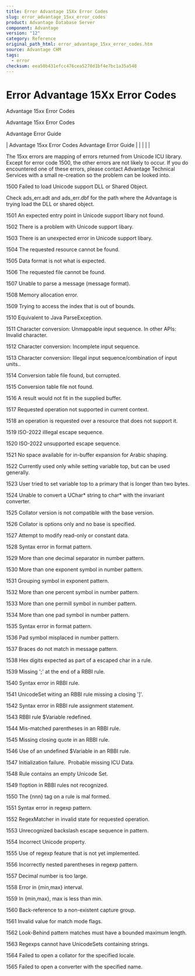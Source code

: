 ```yaml
---
title: Error Advantage 15Xx Error Codes
slug: error_advantage_15xx_error_codes
product: Advantage Database Server
component: Advantage
version: "12"
category: Reference
original_path_html: error_advantage_15xx_error_codes.htm
source: Advantage CHM
tags:
  - error
checksum: eea50b431efcc476cea5278d1bf4e7bc1a35a548
---
```


# Error Advantage 15Xx Error Codes

Advantage 15xx Error Codes

Advantage 15xx Error Codes

Advantage Error Guide

| Advantage 15xx Error Codes  Advantage Error Guide |  |  |  |  |

The 15xx errors are mapping of errors returned from Unicode ICU library. Except for error code 1500, the other errors are not likely to occur. If you do encountered one of these errors, please contact Advantage Technical Services with a small re-creation so the problem can be looked into.

1500 Failed to load Unicode support DLL or Shared Object.

Check ads\_err.adt and ads\_err.dbf for the path where the Advantage is trying load the DLL or shared object.

1501 An expected entry point in Unicode support libary not found.

1502 There is a problem with Unicode support libary.

1503 There is an unexpected error in Unicode support libary.

1504 The requested resource cannot be found.

1505 Data format is not what is expected.

1506 The requested file cannot be found.

1507 Unable to parse a message (message format).

1508 Memory allocation error.

1509 Trying to access the index that is out of bounds.

1510 Equivalent to Java ParseException.

1511 Character conversion: Unmappable input sequence. In other APIs: Invalid character.

1512 Character conversion: Incomplete input sequence.

1513 Character conversion: Illegal input sequence/combination of input units..

1514 Conversion table file found, but corrupted.

1515 Conversion table file not found.

1516 A result would not fit in the supplied buffer.

1517 Requested operation not supported in current context.

1518 an operation is requested over a resource that does not support it.

1519 ISO-2022 illlegal escape sequence.

1520 ISO-2022 unsupported escape sequence.

1521 No space available for in-buffer expansion for Arabic shaping.

1522 Currently used only while setting variable top, but can be used generally.

1523 User tried to set variable top to a primary that is longer than two bytes.

1524 Unable to convert a UChar\* string to char\* with the invariant converter.

1525 Collator version is not compatible with the base version.

1526 Collator is options only and no base is specified.

1527 Attempt to modify read-only or constant data.

1528 Syntax error in format pattern.

1529 More than one decimal separator in number pattern.

1530 More than one exponent symbol in number pattern.

1531 Grouping symbol in exponent pattern.

1532 More than one percent symbol in number pattern.

1533 More than one permill symbol in number pattern.

1534 More than one pad symbol in number pattern.

1535 Syntax error in format pattern.

1536 Pad symbol misplaced in number pattern.

1537 Braces do not match in message pattern.

1538 Hex digits expected as part of a escaped char in a rule.

1539 Missing ';' at the end of a RBBI rule.

1540 Syntax error in RBBI rule.

1541 UnicodeSet witing an RBBI rule missing a closing ']'.

1542 Syntax error in RBBI rule assignment statement.

1543 RBBI rule $Variable redefined.

1544 Mis-matched parentheses in an RBBI rule.

1545 Missing closing quote in an RBBI rule.

1546 Use of an undefined $Variable in an RBBI rule.

1547 Initialization failure.  Probable missing ICU Data.

1548 Rule contains an empty Unicode Set.

1549 !!option in RBBI rules not recognized.

1550 The {nnn} tag on a rule is mal formed.

1551 Syntax error in regexp pattern.

1552 RegexMatcher in invalid state for requested operation.

1553 Unrecognized backslash escape sequence in pattern.

1554 Incorrect Unicode property.

1555 Use of regexp feature that is not yet implemented.

1556 Incorrectly nested parentheses in regexp pattern.

1557 Decimal number is too large.

1558 Error in {min,max} interval.

1559 In {min,max}, max is less than min.

1560 Back-reference to a non-existent capture group.

1561 Invalid value for match mode flags.

1562 Look-Behind pattern matches must have a bounded maximum length.

1563 Regexps cannot have UnicodeSets containing strings.

1564 Failed to open a collator for the specified locale.

1565 Failed to open a converter with the specified name.

